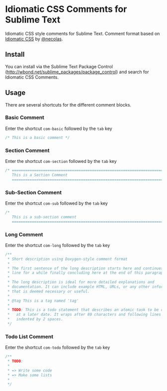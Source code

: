 Idiomatic CSS Comments for Sublime Text
=============================================

Idiomatic CSS style comments for Sublime Text.  Comment format based on [Idiomatic CSS](https://github.com/necolas/idiomatic-css) by [@necolas](https://github.com/necolas).

## Install

You can install via the Sublime Text Package Control (http://wbond.net/sublime_packages/package_control) and search for Idiomatic CSS Comments.

## Usage

There are several shortcuts for the different comment blocks.

### Basic Comment
Enter the shortcut `com-basic` followed by the `tab` key

``` css
/* This is a basic comment */
```

### Section Comment

Enter the shortcut `com-section` followed by the `tab` key

``` css
/* ==========================================================================
   This is a Section Comment
   ========================================================================== */
```

### Sub-Section Comment

Enter the shortcut `com-sub` followed by the `tab` key

``` css
/*
   This is a sub-section comment
   ========================================================================== */
```

### Long Comment

Enter the shortcut `com-long` followed by the `tab` key

``` css
/**
 * Short description using Doxygen-style comment format
 *
 * The first sentence of the long description starts here and continues on this
 * line for a while finally concluding here at the end of this paragraph.
 *
 * The long description is ideal for more detailed explanations and
 * documentation. It can include example HTML, URLs, or any other information
 * that is deemed necessary or useful.
 *
 * @tag This is a tag named 'tag'
 *
 * TODO: This is a todo statement that describes an atomic task to be completed
 *   at a later date. It wraps after 80 characters and following lines are
 *   indented by 2 spaces.
 */
```

### Todo List Comment

Enter the shortcut `com-todo` followed by the `tab` key

``` css
/**
 * TODO:
 *
 * => Write some code
 * => Make some lists
 *
 */
```

